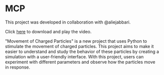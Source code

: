 # MCP
This project was developed in collaboration with @aliejabbari.

Click [here](https://github.com/AryaKoureshi/MCP/blob/main/video.mp4) to download and play the video.

"Movement of Charged Particles" is a new project that uses Python to stimulate the movement of charged particles. This project aims to make it easier to understand and study the behavior of these particles by creating a simulation with a user-friendly interface. With this project, users can experiment with different parameters and observe how the particles move in response.
